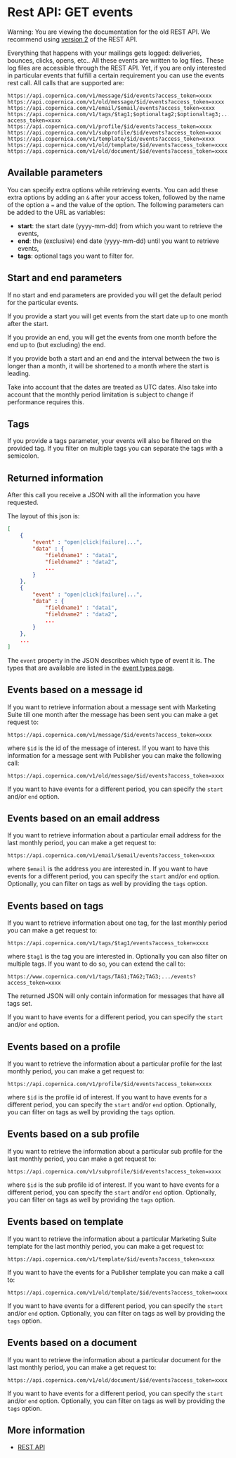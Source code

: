 # Rest API: GET events

Warning: You are viewing the documentation for the old REST API. We recommend 
using [version 2](../restv2/rest-api.md) of the REST API.

Everything that happens with your mailings gets logged: deliveries, bounces, clicks, opens, etc..
All these events are written to log files. These log files are accessible through the 
REST API. Yet, if you are only interested in particular events that fulfill a certain 
requirement you can use the events rest call. All calls that are supported are:

```text
https://api.copernica.com/v1/message/$id/events?access_token=xxxx
https://api.copernica.com/v1/old/message/$id/events?access_token=xxxx
https://api.copernica.com/v1/email/$email/events?access_token=xxxx
https://api.copernica.com/v1/tags/$tag1;$optionaltag2;$optionaltag3;.../events?access_token=xxxx
https://api.copernica.com/v1/profile/$id/events?access_token=xxxx
https://api.copernica.com/v1/subprofile/$id/events?access_token=xxxx
https://api.copernica.com/v1/template/$id/events?access_token=xxxx
https://api.copernica.com/v1/old/template/$id/events?access_token=xxxx
https://api.copernica.com/v1/old/document/$id/events?access_token=xxxx
```

## Available parameters

You can specify extra options while retrieving events. You can add these
extra options by adding an `&` after your access token, followed by the name
of the option a `=` and the value of the option.
The following parameters can be added to the URL as variables:

- **start**: the start date (yyyy-mm-dd) from which you want to retrieve the events,
- **end**:   the (exclusive) end date (yyyy-mm-dd) until you want to retrieve events,
- **tags**:  optional tags you want to filter for.

## Start and end parameters

If no start and end parameters are provided you will get the default period
for the particular events. 

If you provide a start you will get events from the start
date up to one month after the start.

If you provide an end, you will get the events from one month before the end 
up to (but excluding) the end.

If you provide both a start and an end and the interval between the two
is longer than a month, it will be shortened to a month where the start is
leading. 

Take into account that the dates are treated as UTC dates. 
Also take into account that the monthly period limitation is subject to
change if performance requires this.

## Tags

If you provide a tags parameter, your events will also be filtered on the
provided tag. If you filter on multiple tags you can separate the tags
with a semicolon.

## Returned information

After this call you receive a JSON with all the information you have requested.

The layout of this json is:

```json
[
    {
        "event" : "open|click|failure|...",
        "data" : {
            "fieldname1" : "data1",
            "fieldname2" : "data2",
            ...
        }
    },
    {
        "event" : "open|click|failure|...",
        "data" : {
            "fieldname1" : "data1",
            "fieldname2" : "data2",
            ...
        }
    },
    ...
]
```

The `event` property in the JSON describes which type of event it is. The types that
are available are listed in the [event types page](./event-types.md).

## Events based on a message id

If you want to retrieve information about a message sent with Marketing
Suite till one month after the message has been sent you can make a get request to:

```text
https://api.copernica.com/v1/message/$id/events?access_token=xxxx
```

where `$id` is the id of the message of interest. If you want to have this
information for a  message sent with Publisher you can make the following
call:

```text
https://api.copernica.com/v1/old/message/$id/events?access_token=xxxx
```

If you want to have events for a different period, you can specify the `start`
and/or `end` option.

## Events based on an email address

If you want to retrieve information about a particular email address for
the last monthly period, you can make a get request to:

```text
https://api.copernica.com/v1/email/$email/events?access_token=xxxx
```

where `$email` is the address you are interested in. If you want to have events
for a different period, you can specify the `start` and/or `end` option.
Optionally, you can filter on tags as well by providing the `tags` option.

## Events based on tags

If you want to retrieve information about one tag, for the last monthly
period you can make a get request to:

```text
https://api.copernica.com/v1/tags/$tag1/events?access_token=xxxx
```

where `$tag1` is the tag you are interested in. Optionally you can also filter
on multiple tags. If you want to do so, you can extend the call to:

```text
https://www.copernica.com/v1/tags/TAG1;TAG2;TAG3;.../events?access_token=xxxx
```

The returned JSON will only contain information for messages that have
all tags set. 

If you want to have events for a different period, you can specify the 
`start` and/or `end` option.

## Events based on a profile

If you want to retrieve the information about a particular profile for
the last monthly period, you can make a get request to:

```text
https://api.copernica.com/v1/profile/$id/events?access_token=xxxx
```

where `$id` is the profile id of interest.
If you want to have events for a different period, you can specify the 
`start` and/or `end` option. Optionally, you can filter on tags as well by providing
the `tags` option.

## Events based on a sub profile

If you want to retrieve the information about a particular sub profile for
the last monthly period, you can make a get request to:

```text
https://api.copernica.com/v1/subprofile/$id/events?access_token=xxxx
```

where `$id` is the sub profile id of interest.
If you want to have events for a different period, you can specify the 
`start` and/or `end` option. Optionally, you can filter on tags as well by providing
the `tags` option.

## Events based on template

If you want to retrieve the information about a particular Marketing Suite
template for the last monthly period, you can make a get request to:

```text
https://api.copernica.com/v1/template/$id/events?access_token=xxxx
```

If you want to have the events for a Publisher template you can make a call to:

```text
https://api.copernica.com/v1/old/template/$id/events?access_token=xxxx
```

If you want to have events for a different period, you can specify the 
`start` and/or `end` option. Optionally, you can filter on tags as well by providing
the `tags` option.

## Events based on a document

If you want to retrieve the information about a particular document for
the last monthly period, you can make a get request to:

`https://api.copernica.com/v1/old/document/$id/events?access_token=xxxx`

If you want to have events for a different period, you can specify the 
`start` and/or `end` option. Optionally, you can filter on tags as well by providing
the `tags` option.

## More information

* [REST API](./rest-api)
